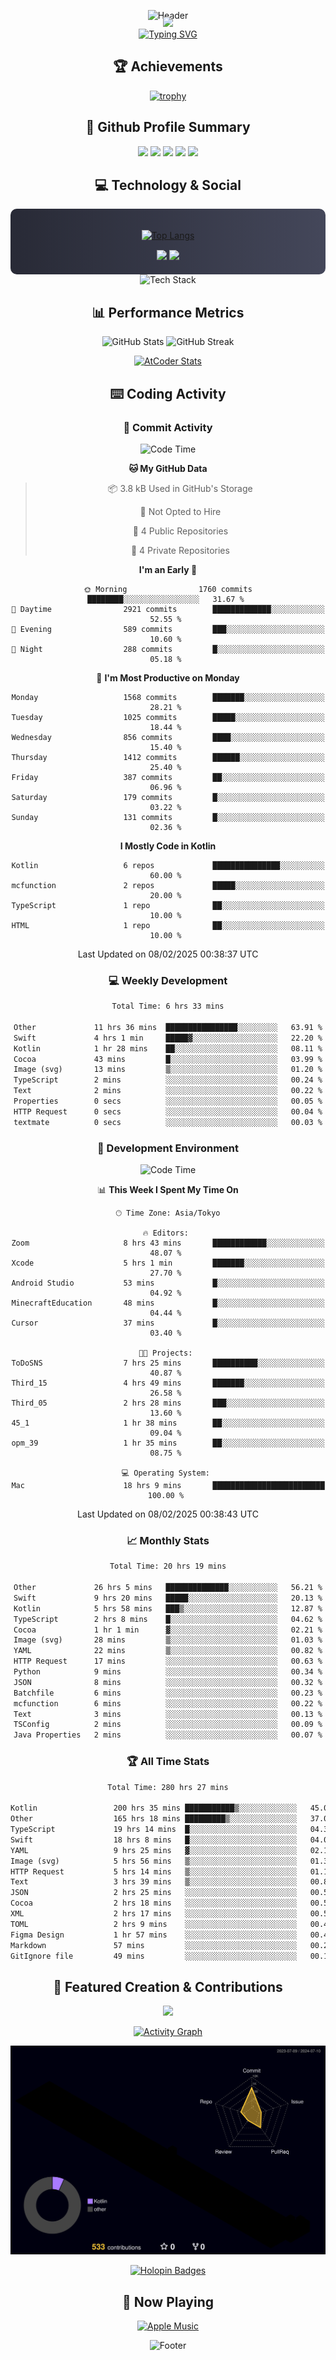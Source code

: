 <div align="center">
  
![Header](https://capsule-render.vercel.app/api?type=waving&color=gradient&customColorList=12&height=300&section=header&text=Welcome%20to%20Batapii's%20Universe&fontSize=50&animation=fadeIn&fontAlignY=40&desc=Android%20Developer%20|%20Kotlin%20LOVE%20)

<div style="margin-top: -20px;">
  <img src="https://readme-typing-svg.herokuapp.com/?lines=Crafting+Android+Experiences;Building+Tomorrow's+Apps+Today;Always+Learning,+Always+Growing&font=Fira%20Code&center=true&width=440&height=45&color=f75c7e&vCenter=true&size=22&pause=1000">
</div>

<a href="https://git.io/typing-svg">
  <img src="https://readme-typing-svg.demolab.com?font=Fira+Code&weight=600&size=28&duration=4000&pause=1000&center=true&vCenter=true&width=800&lines=Hey+there!+I'm+Batapii+%F0%9F%91%8B;Android+Developer+from+Japan+%F0%9F%87%AF%F0%9F%87%B5" alt="Typing SVG" />
</a>

## 🏆 Achievements

[![trophy](https://github-profile-trophy.vercel.app/?username=batapii&theme=onestar&no-frame=true&no-bg=true&column=8&rank=SECRET,SSS,SS,S,AAA,AA,A,B,C,?&margin-w=10&margin-h=10)](https://github.com/ryo-ma/github-profile-trophy)

## 🎯 Github Profile Summary

<div align="center">
  <img src="http://github-profile-summary-cards.vercel.app/api/cards/profile-details?username=batapii&theme=radical" />
  <img src="http://github-profile-summary-cards.vercel.app/api/cards/repos-per-language?username=batapii&theme=radical" />
  <img src="http://github-profile-summary-cards.vercel.app/api/cards/most-commit-language?username=batapii&theme=radical" />
  <img src="http://github-profile-summary-cards.vercel.app/api/cards/stats?username=batapii&theme=radical" />
  <img src="http://github-profile-summary-cards.vercel.app/api/cards/productive-time?username=batapii&theme=radical" />
</div>

## 💻 Technology & Social

<div align="center" style="background: linear-gradient(to right, #282A36, #44475A); padding: 20px; border-radius: 10px;">

[![Top Langs](https://github-readme-stats.vercel.app/api/top-langs/?username=batapii
)](https://github.com/anuraghazra/github-readme-stats)

<div style="margin-top: 15px">
<a href="https://github.com/batapii"><img src="https://img.shields.io/github/followers/batapii?style=for-the-badge&logo=github&label=Follow&color=ff6e96&labelColor=282A36"/></a>
<a href="https://twitter.com/batapii3939"><img src="https://img.shields.io/twitter/follow/batapii?style=for-the-badge&logo=twitter&color=1DA1F2&labelColor=282A36&label= Twitter"/></a>
</div>

</div>

<div align="center">
<img src="https://github-readme-tech-stack.vercel.app/api/cards?title=Tech+Stack&align=center&titleAlign=center&fontSize=20&lineHeight=10&lineCount=4&theme=github_dark&width=800&bg=%230D1117&badge=%23161B22&border=%2321262D&titleColor=%2358A6FF&line1=kotlin%2Ckotlin%2C0095D5%3Bandroid%2Candroid%2C00ff00%3Bjetpackcompose%2Cjetpack%2C4285F4%3B&line2=swift%2Cswift%2CFA7343%3Bfirebase%2Cfirebase%2CFFCA28%3Bgithub%2Cgithub%2C181717%3B&line3=typescript%2Ctypescript%2C3178C6%3Bgraphql%2Cgraphql%2CE10098%3Bsupabase%2Csupabase%2C3FCF8E%3B&line4=gradle%2Cgradle%2C02303A%3Bgitkraken%2Cgitkraken%2C179287%3Bpostman%2Cpostman%2CFF6C37%3B" alt="Tech Stack" />
</div>



## 📊 Performance Metrics

<div align="center">

![GitHub Stats](https://github-readme-stats.vercel.app/api?username=batapii&show_icons=true&theme=radical&hide_border=true&bg_color=0D1117)
![GitHub Streak](https://github-readme-streak-stats.herokuapp.com/?user=batapii&theme=radical&hide_border=true&background=0D1117)

[![AtCoder Stats](https://atcoder-readme-stats.vercel.app/stats/batapii3939?theme=dark&show_history=5&width=495)](https://github.com/iwbc-mzk/atcoder-readme-stats)

</div>

## ⌨️ Coding Activity

### 🌟 Commit Activity
<!--START_SECTION:commit-stats-->
![Code Time](http://img.shields.io/badge/Code%20Time-447%20hrs%2051%20mins-blue)

**🐱 My GitHub Data** 

> 📦 3.8 kB Used in GitHub's Storage 
 > 
> 🚫 Not Opted to Hire
 > 
> 📜 4 Public Repositories 
 > 
> 🔑 4 Private Repositories 
 > 
**I'm an Early 🐤** 

```text
🌞 Morning                1760 commits        ████████░░░░░░░░░░░░░░░░░   31.67 % 
🌆 Daytime                2921 commits        █████████████░░░░░░░░░░░░   52.55 % 
🌃 Evening                589 commits         ███░░░░░░░░░░░░░░░░░░░░░░   10.60 % 
🌙 Night                  288 commits         █░░░░░░░░░░░░░░░░░░░░░░░░   05.18 % 
```
📅 **I'm Most Productive on Monday** 

```text
Monday                   1568 commits        ███████░░░░░░░░░░░░░░░░░░   28.21 % 
Tuesday                  1025 commits        █████░░░░░░░░░░░░░░░░░░░░   18.44 % 
Wednesday                856 commits         ████░░░░░░░░░░░░░░░░░░░░░   15.40 % 
Thursday                 1412 commits        ██████░░░░░░░░░░░░░░░░░░░   25.40 % 
Friday                   387 commits         ██░░░░░░░░░░░░░░░░░░░░░░░   06.96 % 
Saturday                 179 commits         █░░░░░░░░░░░░░░░░░░░░░░░░   03.22 % 
Sunday                   131 commits         █░░░░░░░░░░░░░░░░░░░░░░░░   02.36 % 
```


**I Mostly Code in Kotlin** 

```text
Kotlin                   6 repos             ███████████████░░░░░░░░░░   60.00 % 
mcfunction               2 repos             █████░░░░░░░░░░░░░░░░░░░░   20.00 % 
TypeScript               1 repo              ██░░░░░░░░░░░░░░░░░░░░░░░   10.00 % 
HTML                     1 repo              ██░░░░░░░░░░░░░░░░░░░░░░░   10.00 % 
```




 Last Updated on 08/02/2025 00:38:37 UTC
<!--END_SECTION:commit-stats-->

### 💻 Weekly Development
<!--START_SECTION:wakatime-->

```txt
Total Time: 6 hrs 33 mins

Other             11 hrs 36 mins  ████████████████░░░░░░░░░   63.91 %
Swift             4 hrs 1 min     █████▓░░░░░░░░░░░░░░░░░░░   22.20 %
Kotlin            1 hr 28 mins    ██░░░░░░░░░░░░░░░░░░░░░░░   08.11 %
Cocoa             43 mins         █░░░░░░░░░░░░░░░░░░░░░░░░   03.99 %
Image (svg)       13 mins         ▒░░░░░░░░░░░░░░░░░░░░░░░░   01.20 %
TypeScript        2 mins          ░░░░░░░░░░░░░░░░░░░░░░░░░   00.24 %
Text              2 mins          ░░░░░░░░░░░░░░░░░░░░░░░░░   00.22 %
Properties        0 secs          ░░░░░░░░░░░░░░░░░░░░░░░░░   00.05 %
HTTP Request      0 secs          ░░░░░░░░░░░░░░░░░░░░░░░░░   00.04 %
textmate          0 secs          ░░░░░░░░░░░░░░░░░░░░░░░░░   00.03 %
```

<!--END_SECTION:wakatime-->

### 🔨 Development Environment
<!--START_SECTION:dev-stats-->
![Code Time](http://img.shields.io/badge/Code%20Time-447%20hrs%2051%20mins-blue)

📊 **This Week I Spent My Time On** 

```text
🕑︎ Time Zone: Asia/Tokyo

🔥 Editors: 
Zoom                     8 hrs 43 mins       ████████████░░░░░░░░░░░░░   48.07 % 
Xcode                    5 hrs 1 min         ███████░░░░░░░░░░░░░░░░░░   27.70 % 
Android Studio           53 mins             █░░░░░░░░░░░░░░░░░░░░░░░░   04.92 % 
MinecraftEducation       48 mins             █░░░░░░░░░░░░░░░░░░░░░░░░   04.44 % 
Cursor                   37 mins             █░░░░░░░░░░░░░░░░░░░░░░░░   03.40 % 

🐱‍💻 Projects: 
ToDoSNS                  7 hrs 25 mins       ██████████░░░░░░░░░░░░░░░   40.87 % 
Third_15                 4 hrs 49 mins       ███████░░░░░░░░░░░░░░░░░░   26.58 % 
Third_05                 2 hrs 28 mins       ███░░░░░░░░░░░░░░░░░░░░░░   13.60 % 
45_1                     1 hr 38 mins        ██░░░░░░░░░░░░░░░░░░░░░░░   09.04 % 
opm_39                   1 hr 35 mins        ██░░░░░░░░░░░░░░░░░░░░░░░   08.75 % 

💻 Operating System: 
Mac                      18 hrs 9 mins       █████████████████████████   100.00 % 
```


 Last Updated on 08/02/2025 00:38:43 UTC
<!--END_SECTION:dev-stats-->

### 📈 Monthly Stats
<!--START_SECTION:wakamonth-->

```txt
Total Time: 20 hrs 19 mins

Other             26 hrs 5 mins   ██████████████░░░░░░░░░░░   56.21 %
Swift             9 hrs 20 mins   █████░░░░░░░░░░░░░░░░░░░░   20.13 %
Kotlin            5 hrs 58 mins   ███▒░░░░░░░░░░░░░░░░░░░░░   12.87 %
TypeScript        2 hrs 8 mins    █░░░░░░░░░░░░░░░░░░░░░░░░   04.62 %
Cocoa             1 hr 1 min      ▓░░░░░░░░░░░░░░░░░░░░░░░░   02.21 %
Image (svg)       28 mins         ▒░░░░░░░░░░░░░░░░░░░░░░░░   01.03 %
YAML              22 mins         ▒░░░░░░░░░░░░░░░░░░░░░░░░   00.82 %
HTTP Request      17 mins         ░░░░░░░░░░░░░░░░░░░░░░░░░   00.63 %
Python            9 mins          ░░░░░░░░░░░░░░░░░░░░░░░░░   00.34 %
JSON              8 mins          ░░░░░░░░░░░░░░░░░░░░░░░░░   00.32 %
Batchfile         6 mins          ░░░░░░░░░░░░░░░░░░░░░░░░░   00.23 %
mcfunction        6 mins          ░░░░░░░░░░░░░░░░░░░░░░░░░   00.22 %
Text              3 mins          ░░░░░░░░░░░░░░░░░░░░░░░░░   00.13 %
TSConfig          2 mins          ░░░░░░░░░░░░░░░░░░░░░░░░░   00.09 %
Java Properties   2 mins          ░░░░░░░░░░░░░░░░░░░░░░░░░   00.07 %
```

<!--END_SECTION:wakamonth-->

### 🏆 All Time Stats
<!--START_SECTION:wakaalltime-->

```txt
Total Time: 280 hrs 27 mins

Kotlin                 200 hrs 35 mins ███████████▒░░░░░░░░░░░░░   45.00 %
Other                  165 hrs 18 mins █████████▒░░░░░░░░░░░░░░░   37.09 %
TypeScript             19 hrs 14 mins  █░░░░░░░░░░░░░░░░░░░░░░░░   04.32 %
Swift                  18 hrs 8 mins   █░░░░░░░░░░░░░░░░░░░░░░░░   04.07 %
YAML                   9 hrs 25 mins   ▓░░░░░░░░░░░░░░░░░░░░░░░░   02.11 %
Image (svg)            5 hrs 56 mins   ▒░░░░░░░░░░░░░░░░░░░░░░░░   01.33 %
HTTP Request           5 hrs 14 mins   ▒░░░░░░░░░░░░░░░░░░░░░░░░   01.18 %
Text                   3 hrs 39 mins   ▒░░░░░░░░░░░░░░░░░░░░░░░░   00.82 %
JSON                   2 hrs 25 mins   ░░░░░░░░░░░░░░░░░░░░░░░░░   00.54 %
Cocoa                  2 hrs 18 mins   ░░░░░░░░░░░░░░░░░░░░░░░░░   00.52 %
XML                    2 hrs 17 mins   ░░░░░░░░░░░░░░░░░░░░░░░░░   00.51 %
TOML                   2 hrs 9 mins    ░░░░░░░░░░░░░░░░░░░░░░░░░   00.48 %
Figma Design           1 hr 57 mins    ░░░░░░░░░░░░░░░░░░░░░░░░░   00.44 %
Markdown               57 mins         ░░░░░░░░░░░░░░░░░░░░░░░░░   00.21 %
GitIgnore file         49 mins         ░░░░░░░░░░░░░░░░░░░░░░░░░   00.19 %
```

<!--END_SECTION:wakaalltime-->


## 🌟 Featured Creation & Contributions

<div align="center">
  <a href="https://github.com/batapii/ToDoSNS">
    <img src="https://github-readme-stats.vercel.app/api/pin/?username=batapii&repo=ToDoSNS&theme=radical&hide_border=true&bg_color=0D1117" />
  </a>

[![Activity Graph](https://github-readme-activity-graph.vercel.app/graph?username=batapii&custom_title=Contribution%20Graph&hide_border=true&theme=radical&bg_color=0D1117)](https://github.com/ashutosh00710/github-readme-activity-graph)

![3D Contrib](./profile-3d-contrib/profile-night-rainbow.svg)

[![Holopin Badges](https://holopin.me/batapii)](https://holopin.io/@batapii)

</div>

## 🎵 Now Playing

<div align="center">
  
[![Apple Music](https://music-profile.rayriffy.com/theme/dark.svg?uid=001005.6598667d2ffd4a10a4f429edd0ba24c4.1156)](https://github.com/rayriffy/apple-music-github-profile)

</div>

![Footer](https://capsule-render.vercel.app/api?type=waving&color=gradient&customColorList=12&height=100&section=footer)

</div>
